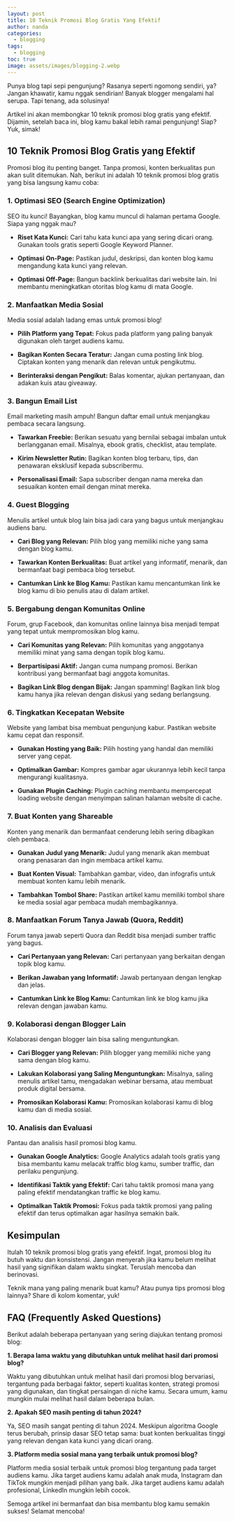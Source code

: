 ```yaml
---
layout: post
title: 10 Teknik Promosi Blog Gratis Yang Efektif
author: nanda
categories:
  - blogging
tags:
  - blogging
toc: true
image: assets/images/blogging-2.webp
---
```



Punya blog tapi sepi pengunjung? Rasanya seperti ngomong sendiri, ya? Jangan khawatir, kamu nggak sendirian! Banyak blogger mengalami hal serupa. Tapi tenang, ada solusinya!

Artikel ini akan membongkar 10 teknik promosi blog gratis yang efektif. Dijamin, setelah baca ini, blog kamu bakal lebih ramai pengunjung! Siap? Yuk, simak!

## 10 Teknik Promosi Blog Gratis yang Efektif

Promosi blog itu penting banget. Tanpa promosi, konten berkualitas pun akan sulit ditemukan. Nah, berikut ini adalah 10 teknik promosi blog gratis yang bisa langsung kamu coba:

### 1\. Optimasi SEO (Search Engine Optimization)

SEO itu kunci! Bayangkan, blog kamu muncul di halaman pertama Google. Siapa yang nggak mau?

- **Riset Kata Kunci:** Cari tahu kata kunci apa yang sering dicari orang. Gunakan tools gratis seperti Google Keyword Planner.
    
- **Optimasi On-Page:** Pastikan judul, deskripsi, dan konten blog kamu mengandung kata kunci yang relevan.
    
- **Optimasi Off-Page:** Bangun backlink berkualitas dari website lain. Ini membantu meningkatkan otoritas blog kamu di mata Google.
    

### 2\. Manfaatkan Media Sosial

Media sosial adalah ladang emas untuk promosi blog!

- **Pilih Platform yang Tepat:** Fokus pada platform yang paling banyak digunakan oleh target audiens kamu.
    
- **Bagikan Konten Secara Teratur:** Jangan cuma posting link blog. Ciptakan konten yang menarik dan relevan untuk pengikutmu.
    
- **Berinteraksi dengan Pengikut:** Balas komentar, ajukan pertanyaan, dan adakan kuis atau giveaway.
    

### 3\. Bangun Email List

Email marketing masih ampuh! Bangun daftar email untuk menjangkau pembaca secara langsung.

- **Tawarkan Freebie:** Berikan sesuatu yang bernilai sebagai imbalan untuk berlangganan email. Misalnya, ebook gratis, checklist, atau template.
    
- **Kirim Newsletter Rutin:** Bagikan konten blog terbaru, tips, dan penawaran eksklusif kepada subscribermu.
    
- **Personalisasi Email:** Sapa subscriber dengan nama mereka dan sesuaikan konten email dengan minat mereka.
    

### 4\. Guest Blogging

Menulis artikel untuk blog lain bisa jadi cara yang bagus untuk menjangkau audiens baru.

- **Cari Blog yang Relevan:** Pilih blog yang memiliki niche yang sama dengan blog kamu.
    
- **Tawarkan Konten Berkualitas:** Buat artikel yang informatif, menarik, dan bermanfaat bagi pembaca blog tersebut.
    
- **Cantumkan Link ke Blog Kamu:** Pastikan kamu mencantumkan link ke blog kamu di bio penulis atau di dalam artikel.
    

### 5\. Bergabung dengan Komunitas Online

Forum, grup Facebook, dan komunitas online lainnya bisa menjadi tempat yang tepat untuk mempromosikan blog kamu.

- **Cari Komunitas yang Relevan:** Pilih komunitas yang anggotanya memiliki minat yang sama dengan topik blog kamu.
    
- **Berpartisipasi Aktif:** Jangan cuma numpang promosi. Berikan kontribusi yang bermanfaat bagi anggota komunitas.
    
- **Bagikan Link Blog dengan Bijak:** Jangan spamming! Bagikan link blog kamu hanya jika relevan dengan diskusi yang sedang berlangsung.
    

### 6\. Tingkatkan Kecepatan Website

Website yang lambat bisa membuat pengunjung kabur. Pastikan website kamu cepat dan responsif.

- **Gunakan Hosting yang Baik:** Pilih hosting yang handal dan memiliki server yang cepat.
    
- **Optimalkan Gambar:** Kompres gambar agar ukurannya lebih kecil tanpa mengurangi kualitasnya.
    
- **Gunakan Plugin Caching:** Plugin caching membantu mempercepat loading website dengan menyimpan salinan halaman website di cache.
    

### 7\. Buat Konten yang Shareable

Konten yang menarik dan bermanfaat cenderung lebih sering dibagikan oleh pembaca.

- **Gunakan Judul yang Menarik:** Judul yang menarik akan membuat orang penasaran dan ingin membaca artikel kamu.
    
- **Buat Konten Visual:** Tambahkan gambar, video, dan infografis untuk membuat konten kamu lebih menarik.
    
- **Tambahkan Tombol Share:** Pastikan artikel kamu memiliki tombol share ke media sosial agar pembaca mudah membagikannya.
    

### 8\. Manfaatkan Forum Tanya Jawab (Quora, Reddit)

Forum tanya jawab seperti Quora dan Reddit bisa menjadi sumber traffic yang bagus.

- **Cari Pertanyaan yang Relevan:** Cari pertanyaan yang berkaitan dengan topik blog kamu.
    
- **Berikan Jawaban yang Informatif:** Jawab pertanyaan dengan lengkap dan jelas.
    
- **Cantumkan Link ke Blog Kamu:** Cantumkan link ke blog kamu jika relevan dengan jawaban kamu.
    

### 9\. Kolaborasi dengan Blogger Lain

Kolaborasi dengan blogger lain bisa saling menguntungkan.

- **Cari Blogger yang Relevan:** Pilih blogger yang memiliki niche yang sama dengan blog kamu.
    
- **Lakukan Kolaborasi yang Saling Menguntungkan:** Misalnya, saling menulis artikel tamu, mengadakan webinar bersama, atau membuat produk digital bersama.
    
- **Promosikan Kolaborasi Kamu:** Promosikan kolaborasi kamu di blog kamu dan di media sosial.
    

### 10\. Analisis dan Evaluasi

Pantau dan analisis hasil promosi blog kamu.

- **Gunakan Google Analytics:** Google Analytics adalah tools gratis yang bisa membantu kamu melacak traffic blog kamu, sumber traffic, dan perilaku pengunjung.
    
- **Identifikasi Taktik yang Efektif:** Cari tahu taktik promosi mana yang paling efektif mendatangkan traffic ke blog kamu.
    
- **Optimalkan Taktik Promosi:** Fokus pada taktik promosi yang paling efektif dan terus optimalkan agar hasilnya semakin baik.
    

## Kesimpulan

Itulah 10 teknik promosi blog gratis yang efektif. Ingat, promosi blog itu butuh waktu dan konsistensi. Jangan menyerah jika kamu belum melihat hasil yang signifikan dalam waktu singkat. Teruslah mencoba dan berinovasi.

Teknik mana yang paling menarik buat kamu? Atau punya tips promosi blog lainnya? Share di kolom komentar, yuk!

## FAQ (Frequently Asked Questions)

Berikut adalah beberapa pertanyaan yang sering diajukan tentang promosi blog:

**1\. Berapa lama waktu yang dibutuhkan untuk melihat hasil dari promosi blog?**

Waktu yang dibutuhkan untuk melihat hasil dari promosi blog bervariasi, tergantung pada berbagai faktor, seperti kualitas konten, strategi promosi yang digunakan, dan tingkat persaingan di niche kamu. Secara umum, kamu mungkin mulai melihat hasil dalam beberapa bulan.

**2\. Apakah SEO masih penting di tahun 2024?**

Ya, SEO masih sangat penting di tahun 2024. Meskipun algoritma Google terus berubah, prinsip dasar SEO tetap sama: buat konten berkualitas tinggi yang relevan dengan kata kunci yang dicari orang.

**3\. Platform media sosial mana yang terbaik untuk promosi blog?**

Platform media sosial terbaik untuk promosi blog tergantung pada target audiens kamu. Jika target audiens kamu adalah anak muda, Instagram dan TikTok mungkin menjadi pilihan yang baik. Jika target audiens kamu adalah profesional, LinkedIn mungkin lebih cocok.

Semoga artikel ini bermanfaat dan bisa membantu blog kamu semakin sukses! Selamat mencoba!
